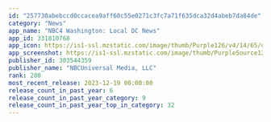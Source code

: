 ```yaml
---
id: "257730abebccd0ccacea9aff60c55e0271c3fc7a71f635dca32d4abeb7da84de"
category: "News"
app_name: "NBC4 Washington: Local DC News"
app_id: 331810768
app_icon: https://is1-ssl.mzstatic.com/image/thumb/Purple126/v4/14/65/db/1465db3c-35a2-0b21-3137-394856e7bd41/AppIcon-dc-0-1x_U007emarketing-0-7-0-sRGB-85-220.png/1024x1024bb.png
app_screenshot: https://is1-ssl.mzstatic.com/image/thumb/PurpleSource125/v4/b6/3f/23/b63f2360-f235-a2dc-1563-af0164d94f84/407a5ed6-eebb-4bbf-8590-58b58890ca6e_01_-_News.jpg/1242x2688bb.png
publisher_id: 303544359
publisher_name: "NBCUniversal Media, LLC"
rank: 200
most_recent_release: 2023-12-19 00:00:00
release_count_in_past_year: 6
release_count_in_past_year_category: 9
release_count_in_past_year_top_in_category: 32
---
```

